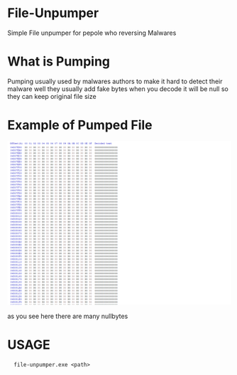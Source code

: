 # File-Unpumper
Simple File unpumper for pepole who reversing Malwares 





# What is Pumping 

Pumping usually used by malwares authors to  make it hard to detect their malware well they usually add fake bytes when you decode it will be null so they can keep original file size


# Example of Pumped File

![pumped](pumped.PNG)

as you see here there are many nullbytes 

# USAGE

```
  file-unpumper.exe <path>
```

